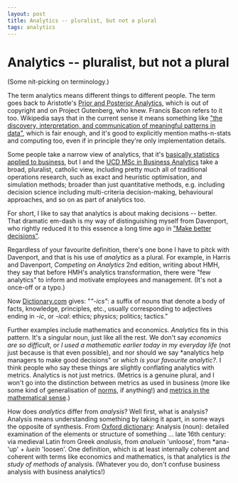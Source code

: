 ```yaml
---
layout: post
title: Analytics -- pluralist, but not a plural
tags: analytics
---
```


Analytics -- pluralist, but not a plural
========

(Some nit-picking on terminology.)

The term analytics means different things to different people. The term goes back to Aristotle's [Prior and Posterior Analytics](http://www.gutenberg.org/files/5500/5500-h/5500-h.htm), which is out of copyright and on Project Gutenberg, who knew. Francis Bacon refers to it too. Wikipedia says that in the current sense it means something like ["the discovery, interpretation, and communication of meaningful patterns in data"](https://en.wikipedia.org/wiki/Analytics), which is fair enough, and it's good to explicitly mention maths-n-stats and computing too, even if in principle they're only implementation details.

Some people take a narrow view of analytics, that it's [basically statistics applied to business](https://blogs.sas.com/content/sascom/2015/04/01/build-data-science-dream-team/), but I and the [UCD MSc in Business Analytics](http://smurfitschool.ie/businessanalytics) take a broad, pluralist, catholic view, including pretty much all of traditional operations research, such as exact and heuristic optimisation, and simulation methods; broader than just quantitative methods, e.g. including decision science including multi-criteria decision-making, behavioural approaches, and so on as part of analytics too.

For short, I like to say that analytics is about making decisions -- better. That dramatic em-dash is my way of distinguishing myself from Davenport, who rightly reduced it to this essence a long time ago in ["Make better decisions"](https://hbr.org/2009/11/make-better-decisions-2).

Regardless of your favourite definition, there's one bone I have to pitck with  Davenport, and that is his use of *analytics* as a plural. For example, in Harris and Davenport, *Competing on Analytics* 2nd edition, writing about HMH, they say that before HMH's analytics transformation, there were "few analytics" to inform and motivate employees and management. (It's not a once-off or a typo.)

Now [Dictionary.com](http://www.dictionary.com/browse/-ics) gives:
"*"-ics"*: a suffix of nouns that denote a body of facts, knowledge, principles, etc., usually corresponding to adjectives ending in *-ic*, or *-ical*: ethics; physics; politics; tactics."

Further examples include mathematics and economics. *Analytics* fits in this pattern. It's a singular noun, just like all the rest. We don't say *economics are so difficult*, or *I used a mathematic earlier today in my everyday life* (not just because is that even possible), and nor should we say *analytics help managers to make good decisions" or *which is your favourite analytic?*. I think people who say these things are slightly conflating analytics with metrics. Analytics is not just metrics. (Metrics is a genuine plural, and I won't go into the distinction between metrics as used in business (more like some kind of generalisation of [norms](https://en.wikipedia.org/wiki/Norm_(mathematics)#Generalizations), if anything!) and [metrics in the mathematical sense](https://en.wikipedia.org/wiki/Metric_(mathematics)).)

How does *analytics* differ from *analysis*? Well first, what is analysis? Analysis means understanding something by taking it apart, in some ways the opposite of synthesis. From [Oxford dictionary](https://en.oxforddictionaries.com/definition/analysis): Analysis (noun): detailed examination of the elements or structure of something ... late 16th century: via medieval Latin from Greek *analusis*, from *analuein* 'unloose', from *ana- 'up' + *luein* 'loosen'. One definition, which is at least internally coherent and coherent with terms like economics and mathematics, is that analytics is *the study of methods of* analysis. (Whatever you do, don't confuse business analysis with business analytics!)
